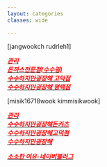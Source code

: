 ```yaml
---
layout: categories
classes: wide

---
```


[jangwookch  rudrleh1]

[<span style="color:red">***관리***</span>](https://www.modoo.at/management#)<br>
[<span style="color:red">***돈까스전문점(수수굉)***</span>](https://matgipgoduk.modoo.at)<br>
[<span style="color:red">***수수하지만굉장해 고덕점***</span>](https://donkats.modoo.at)<br>
[<span style="color:red">***수수하지만굉장해 평택점***</span>](https://donkatsgoduck.modoo.at)<br>

[misik16718wook  kimmisikwook]

[<span style="color:red">***관리***</span>](https://www.modoo.at/management)<br>
[<span style="color:red">***수수하지만굉장해돈카츠***</span>](https://susugoduck.modoo.at)<br>
[<span style="color:red">***수수하지만굉장해고덕점***</span>](https://susuguing.modoo.at)<br>
[<span style="color:red">***수수하지만굉장해***</span>](https://susumam.modoo.at)<br>

[<span style="color:red">***소소한 여유-네이버블러그***</span>](https://blog.naver.com/jangwookch)<br>





